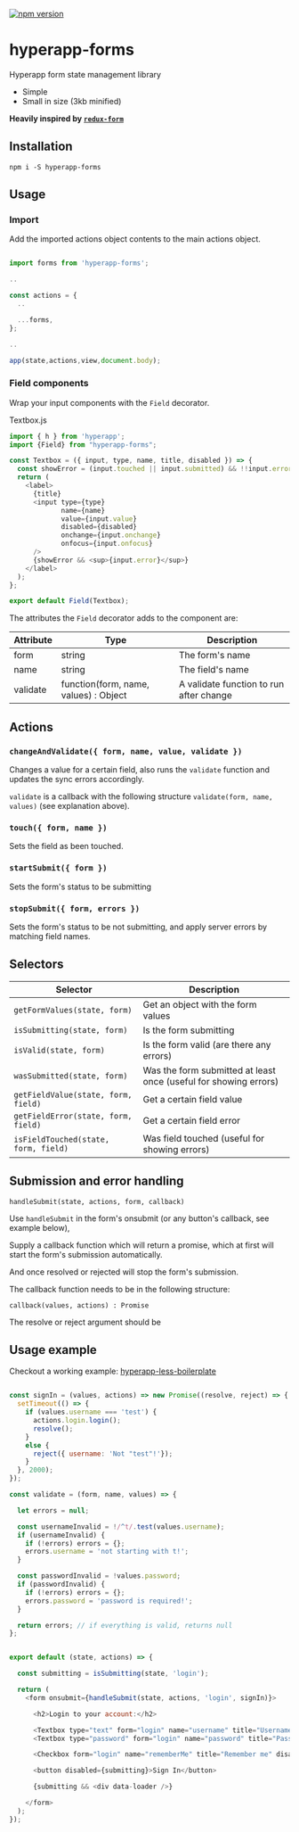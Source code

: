 [![npm version](https://badge.fury.io/js/hyperapp-forms.svg)](https://badge.fury.io/js/hyperapp-forms)


# hyperapp-forms

Hyperapp form state management library

* Simple
* Small in size (3kb minified)

**Heavily inspired by [`redux-form`](https://redux-form.com/)**

## Installation

```
npm i -S hyperapp-forms
```

## Usage


### Import 

Add the imported actions object contents to the main actions object.

```js

import forms from 'hyperapp-forms';

..

const actions = {
  ..

  ...forms,
};

..

app(state,actions,view,document.body);

```

### Field components

Wrap your input components with the `Field` decorator.

Textbox.js
```js
import { h } from 'hyperapp';
import {Field} from "hyperapp-forms";

const Textbox = ({ input, type, name, title, disabled }) => {
  const showError = (input.touched || input.submitted) && !!input.error;
  return (
    <label>
      {title}
      <input type={type}
             name={name}
             value={input.value}
             disabled={disabled}
             onchange={input.onchange}
             onfocus={input.onfocus}
      />
      {showError && <sup>{input.error}</sup>}
    </label>
  );
};

export default Field(Textbox);
```

The attributes the `Field` decorator adds to the component are:

|Attribute|Type|Description|
|---|---|---|
|form|string|The form's name|
|name|string|The field's name|
|validate|function(form, name, values) : Object |A validate function to run after change

## Actions

### `changeAndValidate({ form, name, value, validate })`

Changes a value for a certain field, also runs the `validate` function and updates the sync errors accordingly.

`validate` is a callback with the following structure `validate(form, name, values)` (see explanation above).

### `touch({ form, name })`

Sets the field as been touched.

### `startSubmit({ form })`

Sets the form's status to be submitting

### `stopSubmit({ form, errors })`

Sets the form's status to be not submitting, and apply server errors by matching field names.


## Selectors

|Selector|Description|
|---|---|
|`getFormValues(state, form)`|Get an object with the form values|
|`isSubmitting(state, form)`|Is the form submitting|
|`isValid(state, form)`|Is the form valid (are there any errors)|
|`wasSubmitted(state, form)`|Was the form submitted at least once (useful for showing errors)|
|`getFieldValue(state, form, field)`|Get a certain field value|
|`getFieldError(state, form, field)`|Get a certain field error|
|`isFieldTouched(state, form, field)`|Was field touched (useful for showing errors)|

## Submission and error handling

`handleSubmit(state, actions, form, callback)`

Use `handleSubmit` in the form's onsubmit (or any button's callback, see example below),

Supply a callback function which will return a promise, which at first will start the form's submission automatically.

And once resolved or rejected will stop the form's submission.

The callback function needs to be in the following structure:

`callback(values, actions) : Promise`

The resolve or reject argument should be


## Usage example

Checkout a working example: [hyperapp-less-boilerplate](https://github.com/elisherer/hyperapp-less-boilerplate)

```js

const signIn = (values, actions) => new Promise((resolve, reject) => {
  setTimeout(() => {
    if (values.username === 'test') {
      actions.login.login();
      resolve();
    }
    else {
      reject({ username: 'Not "test"!'});
    }
  }, 2000);
});

const validate = (form, name, values) => {

  let errors = null;

  const usernameInvalid = !/^t/.test(values.username);
  if (usernameInvalid) {
    if (!errors) errors = {};
    errors.username = 'not starting with t!';
  }

  const passwordInvalid = !values.password;
  if (passwordInvalid) {
    if (!errors) errors = {};
    errors.password = 'password is required!';
  }

  return errors; // if everything is valid, returns null
};


export default (state, actions) => {

  const submitting = isSubmitting(state, 'login');

  return (
    <form onsubmit={handleSubmit(state, actions, 'login', signIn)}>

      <h2>Login to your account:</h2>

      <Textbox type="text" form="login" name="username" title="Username" disabled={submitting} validate={validate}/>
      <Textbox type="password" form="login" name="password" title="Password" disabled={submitting} validate={validate}/>

      <Checkbox form="login" name="rememberMe" title="Remember me" disabled={submitting}/>

      <button disabled={submitting}>Sign In</button>

      {submitting && <div data-loader />}

    </form>
  );
});
```
